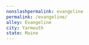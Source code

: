 ```yaml
---
﻿nonslashpermalink: evangeline
permalink: /evangeline/
alley: Evangeline
city: Yarmouth
state: Maine
---
```

